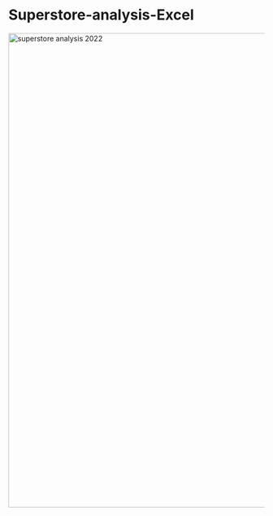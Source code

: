 # Superstore-analysis-Excel
<img width="934" alt="superstore analysis 2022" src="https://github.com/ChanchalThanvi/Superstore-analysis-Excel/assets/110048229/cb76ba81-368e-4ca0-abfa-8e49e44fd30a">
